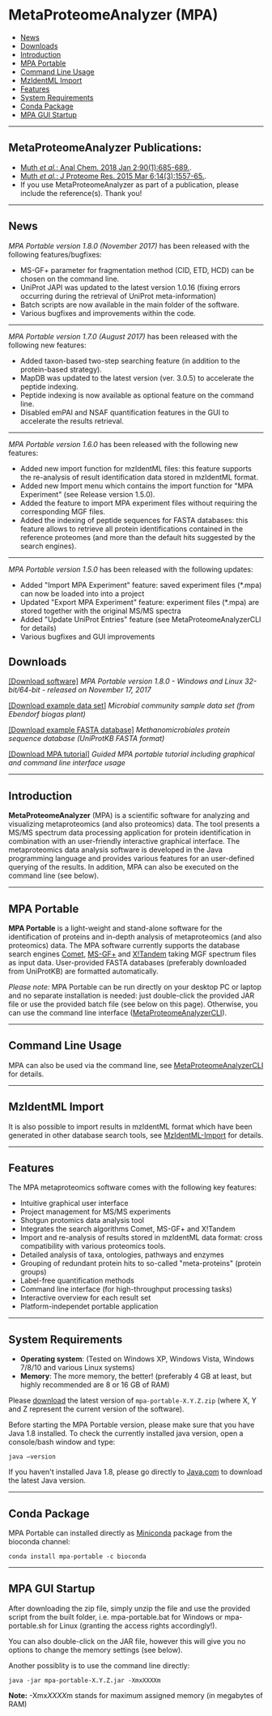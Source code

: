# MetaProteomeAnalyzer (MPA) #

  * [News](#news)
  * [Downloads](#downloads)
  * [Introduction](#introduction)
  * [MPA Portable](#mpa-portable)
  * [Command Line Usage](#command-line-usage)
  * [MzIdentML Import](#mzidentml-import)
  * [Features](#features)
  * [System Requirements](#system-requirements)
  * [Conda Package](#conda-package)
  * [MPA GUI Startup](#mpa-gui-startup)

---

## MetaProteomeAnalyzer Publications:
  * [Muth _et al._: Anal Chem. 2018 Jan 2;90(1):685-689.](https://www.ncbi.nlm.nih.gov/pubmed/29215871).
  * [Muth _et al._: J Proteome Res. 2015 Mar 6;14(3):1557-65.](http://www.ncbi.nlm.nih.gov/pubmed/25660940).
  * If you use MetaProteomeAnalyzer as part of a publication, please include the reference(s). Thank you!

---

## News ##


*MPA Portable version 1.8.0 (November 2017)* has been released with the following features/bugfixes:

* MS-GF+ parameter for fragmentation method (CID, ETD, HCD) can be chosen on the command line.
* UniProt JAPI was updated to the latest version 1.0.16 (fixing errors occurring during the retrieval of UniProt meta-information)
* Batch scripts are now available in the main folder of the software.
* Various bugfixes and improvements within the code.

---

*MPA Portable version 1.7.0 (August 2017)* has been released with the following new features:

* Added taxon-based two-step searching feature (in addition to the protein-based strategy).
* MapDB was updated to the latest version (ver. 3.0.5) to accelerate the peptide indexing.
* Peptide indexing is now available as optional feature on the command line.
* Disabled emPAI and NSAF quantification features in the GUI to accelerate the results retrieval.

---

*MPA Portable version 1.6.0* has been released with the following new features: 
* Added new import function for mzIdentML files: this feature supports the re-analysis of result identification data stored in mzIdentML format. 
 * Added new Import menu which contains the import function for "MPA Experiment" (see Release version 1.5.0). 
 * Added the feature to import MPA experiment files without requiring the corresponding MGF files.
 * Added the indexing of peptide sequences for FASTA databases: this feature allows to retrieve all protein identifications contained in the reference proteomes (and more than the default hits suggested by the search engines).
 
---

*MPA Portable version 1.5.0* has been released with the following updates:
* Added "Import MPA Experiment" feature: saved experiment files (*.mpa) can now be loaded into into a project
* Updated "Export MPA Experiment" feature: experiment files (*.mpa) are stored together with the original MS/MS spectra
* Added "Update UniProt Entries" feature (see MetaProteomeAnalyzerCLI for details)
* Various bugfixes and GUI improvements


## Downloads ##

[[Download software]](https://github.com/compomics/meta-proteome-analyzer/releases/download/v1.8.0/mpa-portable-1.8.0.zip)  *MPA Portable version 1.8.0 - Windows and Linux 32-bit/64-bit - released on November 17, 2017*

[[Download example data set]](https://github.com/compomics/meta-proteome-analyzer/raw/master/test/de/mpa/resources/Ebendorf1.zip)  *Microbial community sample data set (from Ebendorf biogas plant)*

[[Download example FASTA database]](https://github.com/compomics/meta-proteome-analyzer/raw/master/test/de/mpa/resources/fasta/uniprot_methanomicrobiales.fasta)  *Methanomicrobiales protein sequence database (UniProtKB FASTA format)*

[[Download MPA tutorial]](https://github.com/compomics/meta-proteome-analyzer/raw/master/docu/MPA_Portable_Tutorial.pdf)  *Guided MPA portable tutorial including graphical and command line interface usage*

---

## Introduction ##

**MetaProteomeAnalyzer** (MPA) is a scientific software for analyzing and visualizing metaproteomics (and also proteomics) data. The tool presents a MS/MS spectrum data processing application for protein identification in combination with an user-friendly interactive graphical interface. The metaproteomics data analysis software is developed in the Java programming language and provides various features for an user-defined querying of the results. In addition, MPA can also be executed on the command line (see below).

---

## MPA Portable ##

**MPA Portable** is a light-weight and stand-alone software for the identification of proteins and in-depth analysis of metaproteomics (and also proteomics) data. The MPA software currently supports the database search engines [Comet](http://comet-ms.sourceforge.net/), [MS-GF+](https://bix-lab.ucsd.edu/pages/viewpage.action?pageId=13533355) and [X!Tandem](http://www.thegpm.org/tandem/) taking MGF spectrum files as input data. User-provided FASTA databases (preferably downloaded from UniProtKB) are formatted automatically.

*Please note:* MPA Portable can be run directly on your desktop PC or laptop and no separate installation is needed: just double-click the provided JAR file or use the provided batch file (see below on this page). Otherwise, you can use the command line interface ([MetaProteomeAnalyzerCLI](https://github.com/compomics/meta-proteome-analyzer/wiki/MetaProteomeAnalyzerCLI)).

---

## Command Line Usage ##

MPA can also be used via the command line, see [MetaProteomeAnalyzerCLI](https://github.com/compomics/meta-proteome-analyzer/wiki/MetaProteomeAnalyzerCLI) for details.

---

## MzIdentML Import ##

It is also possible to import results in mzIdentML format which have been generated in other database search tools, see [MzIdentML-Import](https://github.com/compomics/meta-proteome-analyzer/wiki/MzIdentML-Import) for details.

---

## Features ##

The MPA metaproteomics software comes with the following key features:
  * Intuitive graphical user interface
  * Project management for MS/MS experiments
  * Shotgun protomics data analysis tool
  * Integrates the search algorithms Comet, MS-GF+ and X!Tandem
  * Import and re-analysis of results stored in mzIdentML data format: cross compatibility with various proteomics tools.
  * Detailed analysis of taxa, ontologies, pathways and enzymes
  * Grouping of redundant protein hits to so-called "meta-proteins" (protein groups)
  * Label-free quantification methods
  * Command line interface (for high-throughput processing tasks)
  * Interactive overview for each result set
  * Platform-independet portable application 

---

## System Requirements ##
  * **Operating system**: (Tested on Windows XP, Windows Vista, Windows 7/8/10 and various Linux systems)
  * **Memory**: The more memory, the better! (preferably 4 GB at least, but highly recommended are 8 or 16 GB of RAM)

Please [download](https://github.com/compomics/meta-proteome-analyzer/releases/download/v1.8.0/mpa-portable-1.8.0.zip) the latest version of `mpa-portable-X.Y.Z.zip` (where X, Y and Z represent the current version of the software).

Before starting the MPA Portable version, please make sure that you have Java 1.8 installed. To check the currently installed java version, open a console/bash window and type:
```
java –version
```

If you haven't installed Java 1.8, please go directly to
[Java.com](http://www.java.com/download/) to download the latest Java version.

---

## Conda Package ##
MPA Portable can installed directly as [Miniconda](https://conda.io/miniconda.html) package from the bioconda channel:
```
conda install mpa-portable -c bioconda 
```

---

## MPA GUI Startup ##
After downloading the zip file, simply unzip the file and use the provided script from the built folder, i.e. mpa-portable.bat for Windows  or mpa-portable.sh for Linux (granting the access rights accordingly!).

You can also double-click on the JAR file, however this will give you no options to change the memory settings (see below).

Another possiblity is to use the command line directly:
```
java -jar mpa-portable-X.Y.Z.jar -XmxXXXXm 
```
**Note:** -Xmx*XXXX*m stands for maximum assigned memory (in megabytes of RAM)

